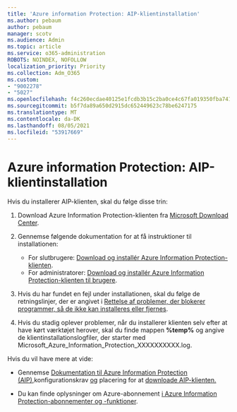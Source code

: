 ```yaml
---
title: 'Azure information Protection: AIP-klientinstallation'
ms.author: pebaum
author: pebaum
manager: scotv
ms.audience: Admin
ms.topic: article
ms.service: o365-administration
ROBOTS: NOINDEX, NOFOLLOW
localization_priority: Priority
ms.collection: Adm_O365
ms.custom:
- "9002278"
- "5027"
ms.openlocfilehash: f4c260ecdae40125e1fcdb3b15c2ba0ce4c67fa019350fba7413d9db9b53d070
ms.sourcegitcommit: b5f7da89a650d2915dc652449623c78be6247175
ms.translationtype: MT
ms.contentlocale: da-DK
ms.lasthandoff: 08/05/2021
ms.locfileid: "53917669"
---
```

# <a name="azure-information-protection-aip-client-installation"></a>Azure information Protection: AIP-klientinstallation

Hvis du installerer AIP-klienten, skal du følge disse trin:

1. Download Azure Information Protection-klienten fra [Microsoft Download Center](https://www.microsoft.com/download/details.aspx?id=53018).

2. Gennemse følgende dokumentation for at få instruktioner til installationen:

    - For slutbrugere: [Download og installér Azure Information Protection-klienten](https://docs.microsoft.com/azure/information-protection/rms-client/install-client-app).
    - For administratorer: [Download og installér Azure Information Protection-klienten til brugere](https://docs.microsoft.com/azure/information-protection/rms-client/client-admin-guide-install).

3. Hvis du har fundet en fejl under installationen, skal du følge de retningslinjer, der er angivet i [Rettelse af problemer, der blokerer programmer, så de ikke kan installeres eller fjernes](https://support.microsoft.com/help/17588/windows-fix-problems-that-block-programs-being-installed-or-removed).

4. Hvis du stadig oplever problemer, når du installerer klienten selv efter at have kørt værktøjet herover, skal du finde mappen **%temp%** og angive de klientinstallationslogfiler, der starter med Microsoft_Azure_Information_Protection_XXXXXXXXXX.log.

Hvis du vil have mere at vide:

- Gennemse [Dokumentation til Azure Information Protection (AIP),](https://docs.microsoft.com/azure/information-protection/what-is-information-protection)konfigurationskrav [og](https://docs.microsoft.com/azure/information-protection/get-started/requirements) placering for at [downloade AIP-klienten.](https://www.microsoft.com/download/details.aspx?id=53018)

- Du kan finde oplysninger om Azure-abonnement [i Azure Information Protection-abonnementer og -funktioner](https://azure.microsoft.com/pricing/details/information-protection).
